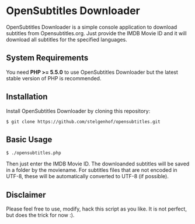 OpenSubtitles Downloader
==========

OpenSubtitles Downloader is a simple console application to download subtitles from Opensubtitles.org. Just provide the IMDB Movie ID and it will download 
all subtitles for the specified languages.

System Requirements
-------------------

You need **PHP >= 5.5.0** to use OpenSubtitles Downloader but the latest stable version of PHP is recommended.


Installation
------------

Install OpenSubtitles Downloader by cloning this repository:

```
$ git clone https://github.com/stelgenhof/opensubtitles.git
```

Basic Usage
-----------

```
$ ./opensubtitles.php
```

Then just enter the IMDB Movie ID. The downloanded subtitles will be saved in a folder by the moviename. For subtitles files that are not
 encoded in UTF-8, these will be automatically converted to UTF-8 (if possible).
 
Disclaimer
----------
Please feel free to use, modify, hack this script as you like. It is not perfect, but does the trick for now :).